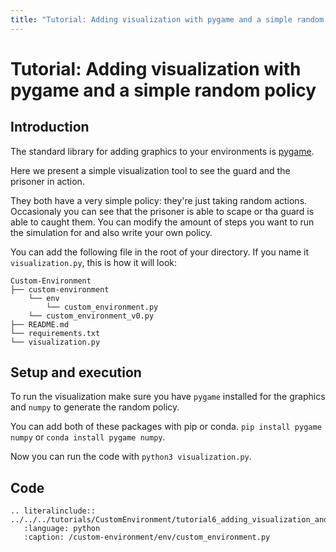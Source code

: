 ```yaml
---
title: "Tutorial: Adding visualization with pygame and a simple random policy"
---
```


# Tutorial: Adding visualization with pygame and a simple random policy

## Introduction

The standard library for adding graphics to your environments is [pygame](https://www.pygame.org/).

Here we present a simple visualization tool to see the guard and the prisoner in action.

They both have a very simple policy: they're just taking random actions. Occasionaly you can see that the prisoner is able to scape or tha guard is able to caught them. You can modify the amount of steps you want to run the simulation for and also write your own policy.

You can add the following file in the root of your directory. If you name it `visualization.py`, this is how it will look:

    Custom-Environment
    ├── custom-environment
        └── env
            └── custom_environment.py
        └── custom_environment_v0.py
    ├── README.md
    └── requirements.txt
    └── visualization.py

## Setup and execution

To run the visualization make sure you have `pygame` installed for the graphics and `numpy` to generate the random policy.

You can add both of these packages with pip or conda. `pip install pygame numpy` or `conda install pygame numpy`.

Now you can run the code with `python3 visualization.py`.

## Code

```{eval-rst}
.. literalinclude:: ../../../tutorials/CustomEnvironment/tutorial6_adding_visualization_and_policy.py
   :language: python
   :caption: /custom-environment/env/custom_environment.py
```